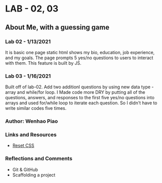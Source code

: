 # LAB - 02, 03

## About Me, with a guessing game

### Lab 02 - 1/13/2021
It is basic one page static html shows my bio, education, job experience, and my goals. The page prompts 5 yes/no questions to users to interact with them. This feature is built by JS. 

### Lab 03 - 1/16/2021
Built off of lab-02. Add two additionl questions by using new data type - array and while/for loop. I Made code more DRY by putting all of the questions, answers, and responses to the first five yes/no questions into arrays and used for/while loop to iterate each question. So I didn't have to write similar codes five times. 

### Author: Wenhao Piao

### Links and Resources
* [Reset CSS](http://meyerweb.com/eric/tools/css/reset/)

### Reflections and Comments
* Git & GitHub
* Scaffolding a project